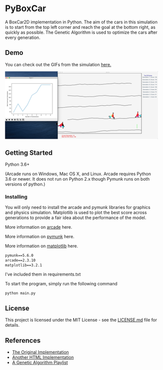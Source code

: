 # PyBoxCar
A BoxCar2D implementation in Python. The aim of the cars in this simulation is to start from the top left corner and reach the goal at the bottom right, as quickly as possible. The Genetic Algorithm is used to optimize the cars after every generation.

## Demo

You can check out the GIFs from the simulation [here.](GIFs.md)

![screenshot](assets/homepage.png)

## Getting Started
Python 3.6+

(Arcade runs on Windows, Mac OS X, and Linux. Arcade requires Python 3.6 or newer. It does not run on Python 2.x though Pymunk runs on both versions of python.)

 ### Installing
 You will only need to install the arcade and pymunk libraries for graphics and physics simulation.
Matplotlib is used to plot the best score across generations to provide a fair idea about the performance of the model.

More information on  [arcade](https://arcade.academy/installation.html)  here.

More information on  [pymunk](http://www.pymunk.org/en/latest/installation.html)  here.

More information on [matplotlib](https://matplotlib.org/3.1.0/index.html) here.

```
pymunk==5.6.0
arcade==2.3.10
matplotlib==3.2.1
```
I've included them in requirements.txt

To start the program, simply run the following command
```
python main.py
```

## License
This project is licensed under the MIT License - see the [LICENSE.md](LICENSE.md) file for details.

## References
* [The Original Implementation](http://boxcar2d.com/)
* [Another HTML Implementation](https://rednuht.org/genetic_cars_2/)
* [A Genetic Algorithm Playlist](https://www.youtube.com/watch?v=9zfeTw-uFCw&list=PLRqwX-V7Uu6bJM3VgzjNV5YxVxUwzALHV)
